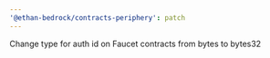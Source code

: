 ```yaml
---
'@ethan-bedrock/contracts-periphery': patch
---
```


Change type for auth id on Faucet contracts from bytes to bytes32
